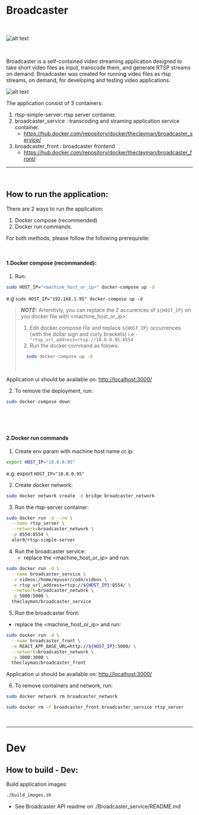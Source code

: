 # Broadcaster
&nbsp;
&nbsp;
&nbsp;

![alt text](https://drive.google.com/uc?id=1cGlHIU_E1iPjOlrf99KmsZD3u47JMrrO&export=download)


&nbsp;
&nbsp;

Broadcaster is a self-contained video streaming application designed to take short video files as input, transcode them, and generate RTSP streams on demand.
Broadcaster was created for running video files as rtsp streams, on demand, for developing and testing video applications. 
&nbsp;

![alt text](https://drive.google.com/uc?id=1TQ2VC0pgMt7adyxpKDeGA5DXSXKU5R2c&export=download)

The application consist of 3 containers:
1. rtsp-simple-server: rtsp server container.
2. broadcaster_service : transcoding and straming application service container.
   - https://hub.docker.com/repository/docker/theclayman/broadcaster_service/
3. broadcaster_front : broadcaster frontend
   - https://hub.docker.com/repository/docker/theclayman/broadcaster_front/
  *  *  *  *  *
&nbsp;
&nbsp;

## How to run the application:
There are 2 ways to run the application: 

1. Docker compose (recommended)
2. Docker run commands.

For both methods, please follow the following prerequisite:
&nbsp;


&nbsp;
&nbsp;
&nbsp;


#### 1.Docker compose (recommanded):
1. Run:
  ```bash
  sudo HOST_IP="<machine_host_or_ip>" docker-compose up -d
  ```
  e.g `sudo HOST_IP="192.168.1.95" docker-compose up -d`
&nbsp;
   >  **_NOTE:_**
   >   Artenitivly, you can replace the 2 accurences of `${HOST_IP}` on you docker file with <machine_host_or_ip>:
   >  1. Edit docker compose file and replace `${HOST_IP}` occurrences (with the dollar sign and curly brackets)
   >     i.e  `- "rtsp_url_address=rtsp://10.0.0.95:8554`
   >  3. Run the docker command as folows:
   >    ```bash
   >      sudo docker-compose up -d
   >    ``` 
   > &nbsp;
   >
> 

Application ui should be available on:
[http://localhost:3000/](http://localhost:3000/)

2. To remove the deployment, run:
  ```bash
  sudo docker-compose down
  ```

&nbsp;
&nbsp;
&nbsp;



&nbsp;
#### 2.Docker run commands

1. Create env param with machine host name or ip:
  ```bash
  export HOST_IP="10.0.0.95"
  ```
  e.g: export `HOST_IP="10.0.0.95"`
  
2. Create docker network:
  ```bash
  sudo docker network create -d bridge broadcaster_network
  ```


3. Run the rtsp-server container:
  ```bash
  sudo docker run -d --rm \
    --name rtsp_server \
    --network=broadcaster_network \
    -p 8554:8554 \
    aler9/rtsp-simple-server
  ```
4. Run the broadcaster service:
   * replace the <machine_host_or_ip> and run:
  ```bash
  sudo docker run -d \
    --name broadcaster_service \
    -v videos:/home/myuser/code/videos \
    -e rtsp_url_address=rtsp://${HOST_IP}:8554/ \
    --network=broadcaster_network \
    -p 5000:5000 \
    theclayman/broadcaster_service
  ```
5. Run the broadcaster front:
  * replace the <machine_host_or_ip> and run:
  ```bash
  sudo docker run -d \
    --name broadcaster_front \
    -e REACT_APP_BASE_URL=http://${HOST_IP}:5000/ \
    --network=broadcaster_network \
    -p 3000:3000 \
    theclayman/broadcaster_front
  ```
Application ui should be available on:
[http://localhost:3000/](http://localhost:3000/)

6. To remove containers and network, run:
  ```bash
  sudo docker network rm broadcaster_network
  ```
  ```bash
  sudo docker rm -f broadcaster_front broadcaster_service rtsp_server
  ```

&nbsp;
  *  *  *  *  *

# Dev

## How to build - Dev:

Build application images:
```bash
./build_images.sh
```


* See Broadcaster API readme on ./Broadcaster_service/README.md


